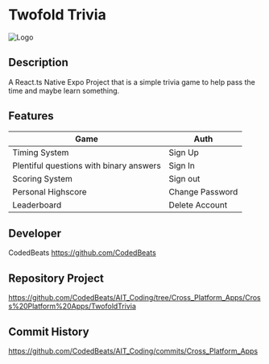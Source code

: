 # Twofold Trivia
![Logo](https://files.catbox.moe/55erjz.png)

## Description
A React.ts Native Expo Project that is a simple trivia game to help pass the time and maybe learn something.


## Features
| **Game** | **Auth** |
| --- | --- |
| Timing System | Sign Up |
| Plentiful questions with binary answers | Sign In |
| Scoring System | Sign out |
| Personal Highscore | Change Password |
| Leaderboard | Delete Account |


## Developer
CodedBeats
https://github.com/CodedBeats

## Repository Project
https://github.com/CodedBeats/AIT_Coding/tree/Cross_Platform_Apps/Cross%20Platform%20Apps/TwofoldTrivia

## Commit History
https://github.com/CodedBeats/AIT_Coding/commits/Cross_Platform_Apps
